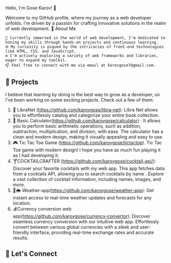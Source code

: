 Hello, I'm Gose Karov! 👋

Welcome to my GitHub profile, where my journey as a web developer unfolds. I'm driven by a passion for crafting innovative solutions in the realm of web development.
🌱 About Me

    🔭 Currently immersed in the world of web development, I'm dedicated to honing my skills through hands-on projects and continuous learning.
    🌐 My curiosity is piqued by the intricacies of front-end technologies like HTML, CSS, and JavaScript.
    ⚙️ I'm actively exploring a variety of web frameworks and libraries, eager to expand my toolkit.
    📫 Feel free to connect with me via email at karovgose7@gmail.com.
  ## 🌟 Projects

I believe that learning by doing is the best way to grow as a developer, so I've been working on some exciting projects. Check out a few of them:

1. 📖 LibraNet (https://github.com/karovgose/libra-net): Libra Net allows you to effortlessly catalog and categorize your entire book collection.
2.  🧮 Basic Calculator(https://github.com/karovgose/calculator) : It allows you to perform basic arithmetic operations, such as addition, subtraction, multiplication, and division, with ease. The calculator has a clean and modern design, making it visually appealing and easy to use.
3. 🎮 Tic Tac Toe Game (https://github.com/karovgose/tictactoe). Tic Tac Toe game with modern design! I hope you have as much fun playing it as I had developing it. 
4. 🍸COCKTAILCRAFTER (https://github.com/karovgose/cocktail-api/): Discover your favorite cocktails with my web app.  This app fetches data from a cocktails API, allowing you to search cocktails by name . Explore a vast collection of cocktail information, including names, images, and more.
5. 🔆🌦️ Weather-app(https://github.com/karovgose/weather-app): Get instant access to real-time weather updates and forecasts for any location.
6. 💰Currency conversion web app(https://github.com/karovgose/currency-convertor):  Discover seamless currency conversion with our intuitive web app. Effortlessly convert between various global currencies with a sleek and user-friendly interface, providing real-time exchange rates and accurate results.
## 🤝 Let's Connect


